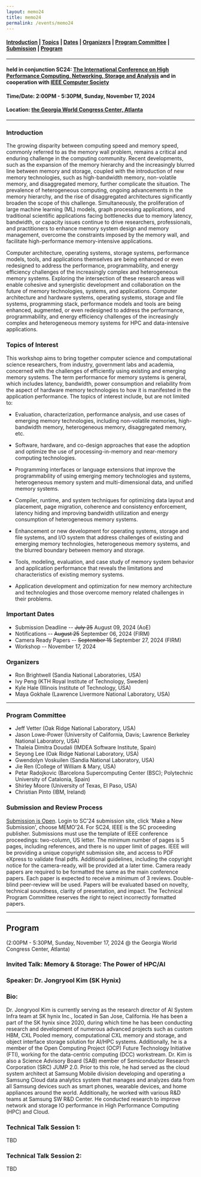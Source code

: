 ```yaml
---
layout: memo24
title: memo24
permalink: /events/memo24
---
```



#### [Introduction](#Intro) | [Topics](#topics) | [Dates](#dates) | [Organizers](#org) | [Program Committee](#pc) | [Submission](#submission) | [Program](#program) 
----

#### held in conjunction SC24: [The International Conference on High Performance Computing, Networking, Storage and Analysis](https://sc24.supercomputing.org/) and in cooperation with [IEEE Computer Society](https://www.computer.org)
#### Time/Date: 2:00PM - 5:30PM, Sunday, November 17, 2024
#### Location: [the Georgia World Congress Center, Atlanta](https://sc24.supercomputing.org/attend/convention-center/)
---

### <a name="Intro"></a>Introduction
The growing disparity between computing speed and memory speed, commonly referred to as the memory wall problem, remains a critical and enduring challenge in the computing community. Recent developments, such as the expansion of the memory hierarchy and the increasingly blurred line between memory and storage, coupled with the introduction of new memory technologies, such as high-bandwidth memory, non-volatile memory, and disaggregated memory, further complicate the situation. The prevalence of heterogeneous computing, ongoing advancements in the memory hierarchy, and the rise of disaggregated architectures significantly broaden the scope of this challenge. Simultaneously, the proliferation of large machine learning (ML) models, graph processing applications, and traditional scientific applications facing bottlenecks due to memory latency, bandwidth, or capacity issues continue to drive researchers, professionals, and practitioners to enhance memory system design and memory management, overcome the constraints imposed by the memory wall, and facilitate high-performance memory-intensive applications.

Computer architecture, operating systems, storage systems, performance models, tools, and applications themselves are being enhanced or even redesigned to address the performance, programmability, and energy efficiency challenges of the increasingly complex and heterogeneous memory systems. Exploring the intersection of these research areas will enable cohesive and synergistic development and collaboration on the future of memory technologies, systems, and applications. Computer architecture and hardware systems, operating systems, storage and file systems, programming stack, performance models and tools are being enhanced, augmented, or even redesigned to address the performance, programmability, and energy efficiency challenges of the increasingly complex and heterogeneous memory systems for HPC and data-intensive applications.

### <a name="topics"></a>Topics of Interest 
This workshop aims to bring together computer science and computational science researchers, from industry, government labs and academia, concerned with the challenges of efficiently using existing and emerging memory systems. The term performance for memory systems is general, which includes latency, bandwidth, power consumption and reliability from the aspect of hardware memory technologies to how it is manifested in the application performance. The topics of interest include, but are not limited to:

+ Evaluation, characterization, performance analysis, and use cases of emerging memory technologies, including non-volatile memories, high-bandwidth memory, heterogeneous memory, disaggregated memory, etc.

+ Software, hardware, and co-design approaches that ease the adoption and optimize the use of processing-in-memory and near-memory computing technologies.

+ Programming interfaces or language extensions that improve the programmability of using emerging memory technologies and systems, heterogeneous memory system and multi-dimensional data, and unified memory systems.

+ Compiler, runtime, and system techniques for optimizing data layout and placement, page migration, coherence and consistency enforcement, latency hiding and improving bandwidth utilization and energy consumption of heterogeneous memory systems.

+ Enhancement or new development for operating systems, storage and file systems, and I/O system that address challenges of existing and emerging memory technologies, heterogeneous memory systems, and the blurred boundary between memory and storage.

+ Tools, modeling, evaluation, and case study of memory system behavior and application performance that reveals the limitations and characteristics of existing memory systems.

+ Application development and optimization for new memory architecture and technologies and those overcome memory related challenges in their problems.

### <a name="dates"></a>Important Dates
 + Submission Deadline -- ~~July 25~~ August 09, 2024 (AoE)
 + Notifications -- ~~August 25~~ September 06, 2024 (FIRM)
 + Camera Ready Papers -- ~~September 15~~ September 27, 2024 (FIRM)
 + Workshop -- November 17, 2024
 
### <a name="org"></a>Organizers
 + Ron Brightwell (Sandia National Laboratories, USA)
 + Ivy Peng (KTH Royal Institute of Technology, Sweden)
 + Kyle Hale (Illinois Institute of Technology, USA)
 + Maya Gokhale (Lawrence Livermore National Laboratory, USA)

----
 
### <a name="pc"></a>Program Committee
 + Jeff Vetter (Oak Ridge National Laboratory, USA)
 + Jason Lowe-Power (University of California, Davis; Lawrence Berkeley National Laboratory, USA)
 + Thaleia Dimitra Doudali (IMDEA Software Institute, Spain)
 + Seyong Lee (Oak Ridge National Laboratory, USA)
 + Gwendolyn Voskuilen (Sandia National Laboratory, USA)
 + Jie Ren (College of William & Mary, USA)
 + Petar Radojkovic (Barcelona Supercomputing Center (BSC); Polytechnic University of Catalonia, Spain)
 + Shirley Moore (University of Texas, El Paso, USA)
 + Christian Pinto (IBM, Ireland) 

### <a name="submission"></a>Submission and Review Process
[Submission is Open](https://submissions.supercomputing.org). Login to SC'24 submission site, click 'Make a New Submission', choose MEMO'24. For SC24, IEEE is the SC proceeding publisher. Submissions must use the template of IEEE conference proceedings: two-column, US letter. The minimum number of pages is 5 pages, including references, and there is no upper limit of pages. IEEE will be providing a unique copyright submission site, and access to PDF eXpress to validate final pdfs. Additional guidelines, including the copyright notice for the camera-ready, will be provided at a later time. Camera ready papers are required to be formatted the same as the main conference papers. Each paper is expected to receive a minimum of 3 reviews. Double-blind peer-review will be used. Papers will be evaluated based on novelty, technical soundness, clarity of presentation, and impact. The Technical Program Committee reserves the right to reject incorrectly formatted papers.

----
## <a name="program"></a>Program
(2:00PM - 5:30PM, Sunday, November 17, 2024 @ the Georgia World Congress Center, Atlanta)

### Invited Talk: Memory & Storage: The Power of HPC/AI
### Speaker: Dr. Jongryool Kim (SK Hynix)
### Bio: 
Dr. Jongryool Kim is currently serving as the research director of AI System Infra team at SK hynix Inc., located in San Jose, California. He has been a part of the SK hynix since 2020, during which time he has been conducting research and development of numerous advanced projects such as custom HBM, CXL Pooled memory, computational CXL memory and storage, and object interface storage solution for AI/HPC systems. Additionally, he is a member of the Open Computing Project (OCP) Future Technology Initiative (FTI), working for the data-centric computing (DCC) workstream. Dr. Kim is also a Science Advisory Board (SAB) member of Semiconductor Research Corporation (SRC) JUMP 2.0. 
Prior to this role, he had served as the cloud system architect at Samsung Mobile division developing and operating a Samsung Cloud data analytics system that manages and analyzes data from all Samsung devices such as smart phones, wearable devices, and home appliances around the world. Additionally, he worked with various R&D teams at Samsung SW R&D Center. He conducted research to improve network and storage IO performance in High Performance Computing (HPC) and Cloud.

### Technical Talk Session 1:
TBD

### Technical Talk Session 2:
TBD


